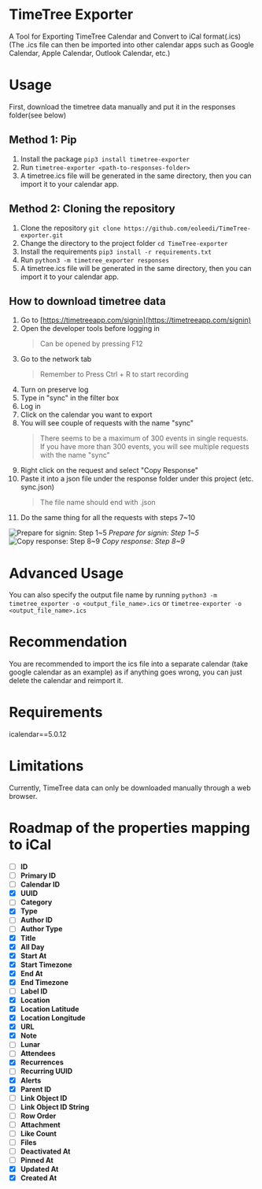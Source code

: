 # TimeTree Exporter
A Tool for Exporting TimeTree Calendar and Convert to iCal format(.ics) \
(The .ics file can then be imported into other calendar apps such as Google Calendar, Apple Calendar, Outlook Calendar, etc.)

# Usage

First, download the timetree data manually and put it in the responses folder(see below)

## Method 1: Pip
1. Install the package `pip3 install timetree-exporter`
2. Run `timetree-exporter <path-to-responses-folder>`
3. A timetree.ics file will be generated in the same directory, then you can import it to your calendar app.

## Method 2: Cloning the repository
1. Clone the repository `git clone https://github.com/eoleedi/TimeTree-exporter.git`
2. Change the directory to the project folder `cd TimeTree-exporter`
3. Install the requirements `pip3 install -r requirements.txt`
4. Run `python3 -m timetree_exporter responses`
5. A timetree.ics file will be generated in the same directory, then you can import it to your calendar app.
   
## How to download timetree data
1. Go to [https://timetreeapp.com/signin](https://timetreeapp.com/signin)
2. Open the developer tools before logging in
      > Can be opened by pressing F12
3. Go to the network tab
      > Remember to Press Ctrl + R to start recording
4. Turn on preserve log
5. Type in "sync" in the filter box
6. Log in
7. Click on the calendar you want to export
8. You will see couple of requests with the name "sync"
      > There seems to be a maximum of 300 events in single requests. \
      > If you have more than 300 events, you will see multiple requests with the name "sync"
9.  Right click on the request and select "Copy Response"
10. Paste it into a json file under the response folder under this project (etc. sync.json)
      > The file name should end with .json
11. Do the same thing for all the requests with steps 7~10

![Prepare for signin: Step 1~5](https://github.com/eoleedi/TimeTree-exporter/raw/main/assets/images/prepare-for-signin.png)
*Prepare for signin: Step 1~5*
![Copy response: Step 8~9](https://github.com/eoleedi/TimeTree-exporter/raw/main/assets/images/copy-response.png)
*Copy response: Step 8~9*

# Advanced Usage
You can also specify the output file name by running `python3 -m timetree_exporter -o <output_file_name>.ics` or `timetree-exporter -o <output_file_name>.ics`

# Recommendation
You are recommended to import the ics file into a separate calendar (take google calendar as an example) as if anything goes wrong, you can just delete the calendar and reimport it.

# Requirements
icalendar==5.0.12

# Limitations
Currently, TimeTree data can only be downloaded manually through a web browser.

# Roadmap of the properties mapping to iCal
- [ ] **ID**
- [ ] **Primary ID**
- [ ] **Calendar ID**
- [x] **UUID**
- [ ] **Category**
- [x] **Type**
- [ ] **Author ID**
- [ ] **Author Type**
- [x] **Title**
- [x] **All Day**
- [x] **Start At**
- [x] **Start Timezone**
- [x] **End At**
- [x] **End Timezone**
- [ ] **Label ID**
- [x] **Location**
- [x] **Location Latitude**
- [x] **Location Longitude**
- [x] **URL**
- [x] **Note**
- [ ] **Lunar**
- [ ] **Attendees**
- [x] **Recurrences**
- [ ] **Recurring UUID**
- [x] **Alerts**
- [x] **Parent ID**
- [ ] **Link Object ID**
- [ ] **Link Object ID String**
- [ ] **Row Order**
- [ ] **Attachment**
- [ ] **Like Count**
- [ ] **Files**
- [ ] **Deactivated At**
- [ ] **Pinned At**
- [x] **Updated At**
- [x] **Created At**

